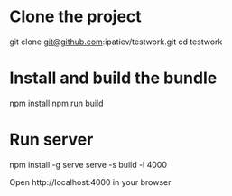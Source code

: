 # Clone the project
git clone git@github.com:ipatiev/testwork.git
cd testwork
 
# Install and build the bundle
npm install
npm run build

# Run server
npm install -g serve
serve -s build -l 4000

Open http://localhost:4000 in your browser